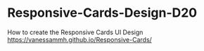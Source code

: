 # Responsive-Cards-Design-D20
How to create the Responsive Cards UI Design 
https://vanessammh.github.io/Responsive-Cards/
